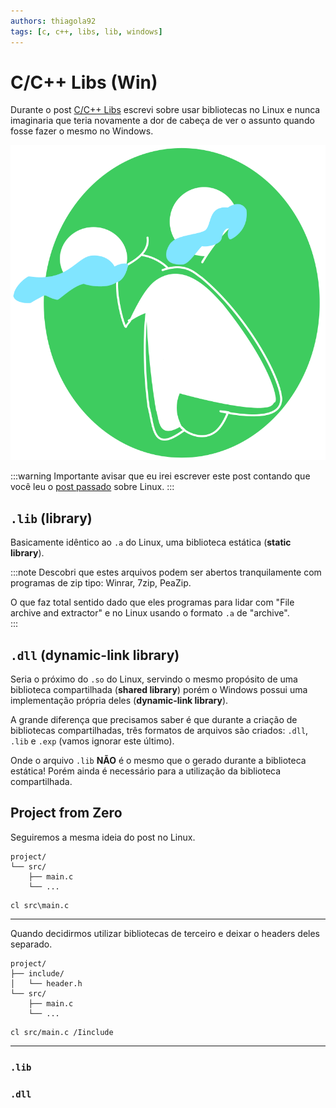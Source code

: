 ```yaml
---
authors: thiagola92
tags: [c, c++, libs, lib, windows]
---
```


# C/C++ Libs (Win)

Durante o post [C/C++ Libs](../2024-02-12-c-cpp-lib/) escrevi sobre usar bibliotecas no Linux e nunca imaginaria que teria novamente a dor de cabeça de ver o assunto quando fosse fazer o mesmo no Windows.  

![Personagem do desenho The Owl House chorando](./hooty_crying.svg)  

:::warning
Importante avisar que eu irei escrever este post contando que você leu o [post passado](../2024-02-12-c-cpp-lib/) sobre Linux.
:::

## `.lib` (library)

Basicamente idêntico ao `.a` do Linux, uma biblioteca estática (**static library**).  

:::note
Descobri que estes arquivos podem ser abertos tranquilamente com programas de zip tipo: Winrar, 7zip, PeaZip.  

O que faz total sentido dado que eles programas para lidar com "File archive and extractor" e no Linux usando o formato `.a` de "archive".  
:::

## `.dll` (dynamic-link library)

Seria o próximo do `.so` do Linux, servindo o mesmo propósito de uma biblioteca compartilhada (**shared library**) porém o Windows possui uma implementação própria deles (**dynamic-link library**).  

A grande diferença que precisamos saber é que durante a criação de bibliotecas compartilhadas, três formatos de arquivos são criados: `.dll`, `.lib` e `.exp` (vamos ignorar este último).  

Onde o arquivo `.lib` **NÃO** é o mesmo que o gerado durante a biblioteca estática! Porém ainda é necessário para a utilização da biblioteca compartilhada.  

## Project from Zero

Seguiremos a mesma ideia do post no Linux.  

```
project/
└── src/
    ├── main.c
    └── ...
```

```
cl src\main.c
```

---

Quando decidirmos utilizar bibliotecas de terceiro e deixar o headers deles separado.  

```
project/
├── include/
│   └── header.h
└── src/
    ├── main.c
    └── ...
```

```
cl src/main.c /Iinclude
```

---

### `.lib`

### `.dll`

